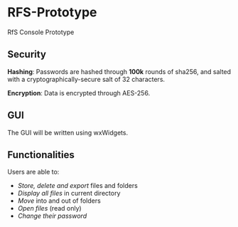 # RFS-Prototype

RfS Console Prototype

## Security

**Hashing**: Passwords are hashed through __100k__ rounds of sha256, and salted with a cryptographically-secure salt of 32 characters.

**Encryption**: Data is encrypted through AES-256.

## GUI

The GUI will be written using wxWidgets.

## Functionalities

Users are able to:

 - *Store, delete and export* files and folders
 - *Display all files* in current directory
 - *Move* into and out of folders
 - *Open files* (read only)
 - *Change their password*

